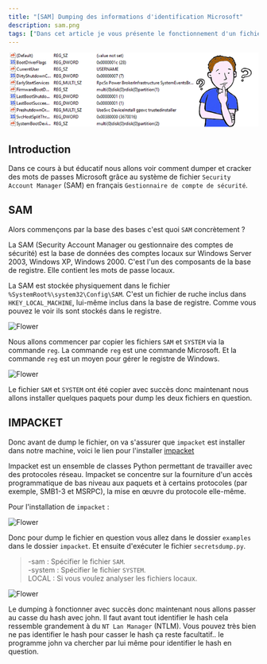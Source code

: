 ```yaml
---
title: "[SAM] Dumping des informations d'identification Microsoft"
description: sam.png
tags: ["Dans cet article je vous présente le fonctionnement d'un fichier Security Account Manage (SAM), et de vous montrer comment dump un fichier SAM grâce au fichier SYSTEM sous une machine Windows."]
---
```


![Flower](../sam.png)

Introduction
----
Dans ce cours à but éducatif nous allons voir comment dumper et cracker des mots de passes Microsoft grâce au système de fichier `Security Account Manager` (SAM) en français `Gestionnaire de compte de sécurité`.

SAM
----
Alors commençons par la base des bases c'est quoi `SAM` concrètement ? <br />

La SAM (Security Account Manager ou gestionnaire des comptes de sécurité) est la base de données des comptes locaux sur Windows Server 2003, Windows XP, Windows 2000. C'est l'un des composants de la base de registre. Elle contient les mots de passe locaux.

La SAM est stockée physiquement dans le fichier `%SystemRoot%\system32\Config\SAM`. C'est un fichier de ruche inclus dans `HKEY_LOCAL_MACHINE`, lui-même inclus dans la base de registre. Comme vous pouvez le voir ils sont stockés dans le registre.

![Flower](https://image.noelshack.com/fichiers/2019/21/7/1558894108-screenshot-5.png)

Nous allons commencer par copier les fichiers `SAM` et `SYSTEM` via la commande `reg`. La commande `reg` est une commande Microsoft. Et la commande `reg` est un moyen pour gérer le registre de Windows.

![Flower](https://image.noelshack.com/fichiers/2019/21/7/1558894619-screenshot-2.png)

Le fichier `SAM` et `SYSTEM` ont été copier avec succès donc maintenant nous allons installer quelques paquets pour dump les deux fichiers en question.

IMPACKET
----
Donc avant de dump le fichier, on va s'assurer que `impacket` est installer dans notre machine, voici le lien pour l'installer [impacket](https://github.com/SecureAuthCorp/impacket)

Impacket est un ensemble de classes Python permettant de travailler avec des protocoles réseau. Impacket se concentre sur la fourniture d'un accès programmatique de bas niveau aux paquets et à certains protocoles (par exemple, SMB1-3 et MSRPC), la mise en œuvre du protocole elle-même.

Pour l'installation de `impacket` : <br />

![Flower](https://image.noelshack.com/fichiers/2019/21/7/1558905335-screenshot-1.png)

Donc pour dump le fichier en question vous allez dans le dossier `examples` dans le dossier `impacket`. Et ensuite d'exécuter le fichier `secretsdump.py`.

> -sam    : Spécifier le fichier `SAM`. <br />
> -system : Spécifier le fichier `SYSTEM`. <br />
> LOCAL   : Si vous voulez analyser les fichiers locaux.<br />

![Flower](https://image.noelshack.com/fichiers/2019/21/7/1558905838-screenshot-2.png)

Le dumping à fonctionner avec succès donc maintenant nous allons passer au casse du hash avec john. Il faut avant tout identifier le hash cela ressemble grandement à du `NT Lan Manager` (NTLM). Vous pouvez très bien ne pas identifier le hash pour casser le hash ça reste facultatif.. le programme john va chercher par lui même pour identifier le hash en question.


